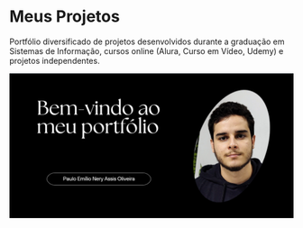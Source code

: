 # Meus Projetos
 Portfólio diversificado de projetos desenvolvidos durante a graduação em Sistemas de Informação, cursos online (Alura, Curso em Vídeo, Udemy) e projetos independentes.

![](https://github.com/paulo-emilio/Projetos/blob/main/Imagem%20capa.png)
